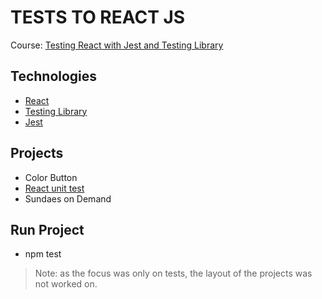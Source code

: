 # TESTS TO REACT JS

Course: [Testing React with Jest and Testing Library](https://www.udemy.com/course/react-testing-library/)

## Technologies
- [React](https://reactjs.org)
- [Testing Library](https://testing-library.com/)
- [Jest](https://jestjs.io/docs/getting-started)

## Projects
* Color Button
* [React unit test](https://www.youtube.com/watch?v=edXudaVB0Bg)
* Sundaes on Demand

## Run Project
* npm test

> Note: as the focus was only on tests, the layout of the projects was not worked on.
